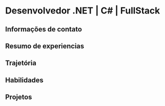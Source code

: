 # Desenvolvedor .NET | C# | FullStack

<h2>Informações de contato</h2>

<h2>Resumo de experiencias</h2>

<h2>Trajetória</h2>

<h2>Habilidades</h2>

<h2>Projetos</h2>
